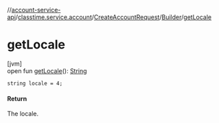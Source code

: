 //[account-service-api](../../../../index.md)/[classtime.service.account](../../index.md)/[CreateAccountRequest](../index.md)/[Builder](index.md)/[getLocale](get-locale.md)

# getLocale

[jvm]\
open fun [getLocale](get-locale.md)(): [String](https://docs.oracle.com/javase/8/docs/api/java/lang/String.html)

`string locale = 4;`

#### Return

The locale.
